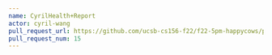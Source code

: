 ```yaml
---
name: CyrilHealth+Report
actor: cyril-wang
pull_request_url: https://github.com/ucsb-cs156-f22/f22-5pm-happycows/pull/15
pull_request_num: 15
---
```

